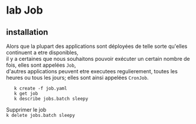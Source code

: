 # lab Job
## installation 
Alors que la plupart des applications sont déployées de telle sorte qu'elles continuent a etre disponibles,  
il y a certaines que nous souhaitons pouvoir exécuter un certain nombre de fois, elles sont appelées ```Job```,    
d'autres applications peuvent etre executees regulierement, toutes les heures ou tous les jours; elles sont ainsi appelées ```CronJob```.

```shell script
   k create -f job.yaml
   k get job 
   k describe jobs.batch sleepy
``` 
Supprimer le job   
``` k delete jobs.batch sleepy ```

